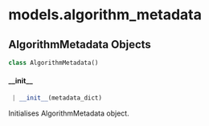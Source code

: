 <a name="models.algorithm_metadata"></a>
# models.algorithm\_metadata

<a name="models.algorithm_metadata.AlgorithmMetadata"></a>
## AlgorithmMetadata Objects

```python
class AlgorithmMetadata()
```

<a name="models.algorithm_metadata.AlgorithmMetadata.__init__"></a>
#### \_\_init\_\_

```python
 | __init__(metadata_dict)
```

Initialises AlgorithmMetadata object.

